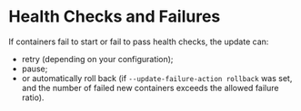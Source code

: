 # Health Checks and Failures

If containers fail to start or fail to pass health checks, the update can:
- retry (depending on your configuration);
- pause;
- or automatically roll back (if `--update-failure-action rollback` was set, and the number of failed new containers exceeds the allowed failure ratio).

